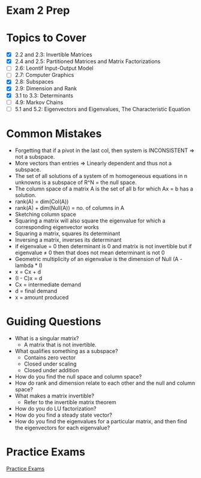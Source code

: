 # Exam 2 Prep

# Topics to Cover

- [x]  2.2 and 2.3: Invertible Matrices
- [x]  2.4 and 2.5: Partitioned Matrices and Matrix Factorizations
- [ ]  2.6: Leontif Input-Output Model
- [ ]  2.7: Computer Graphics
- [x]  2.8: Subspaces
- [x]  2.9: Dimension and Rank
- [x]  3.1 to 3.3: Determinants
- [ ]  4.9: Markov Chains
- [ ]  5.1 and 5.2: Eigenvectors and Eigenvalues, The Characteristic Equation

# Common Mistakes

- Forgetting that if a pivot in the last col, then system is INCONSISTENT ⇒ not a subspace.
- More vectors than entries ⇒ Linearly dependent and thus not a subspace.
- The set of all solutions of a system of m homogeneous equations in n unknowns is a subspace of R^N = the null space.
- The column space of a matrix A is the set of all b for which Ax = b has a solution.
- rank(A) = dim(Col(A))
- rank(A) + dim(Null(A)) = no. of columns in A
- Sketching column space
- Squaring a matrix will also square the eigenvalue for which a corresponding eigenvector works
- Squaring a matrix, squares its determinant
- Inversing a matrix, inverses its determinant
- if eigenvalue = 0 then determinant is 0 and matrix is not invertible but if eigenvalue ≠ 0 then that does not mean determinant is not 0
- Geometric multiplicity of an eigenvalue is the dimension of Null (A - lambda * I)
- x = Cx + d
- (I - C)x = d
- Cx = intermediate demand
- d = final demand
- x = amount produced

# Guiding Questions

- What is a singular matrix?
    - A matrix that is not invertible.
- What qualifies something as a subspace?
    - Contains zero vector
    - Closed under scaling
    - Closed under addition
- How do you find the null space and column space?
- How do rank and dimension relate to each other and the null and column space?
- What makes a matrix invertible?
    - Refer to the invertible matrix theorem
- How do you do LU factorization?
- How do you find a steady state vector?
- How do you find the eigenvalues for a particular matrix, and then find the eigenvectors for each eigenvalue?

# Practice Exams

[Practice Exams](Exam%202%20Prep%205e59086239dc44cc9ab7d940b8d336d1/Practice%20Exams%20625f3062810d41788345314fd26d836e.csv)